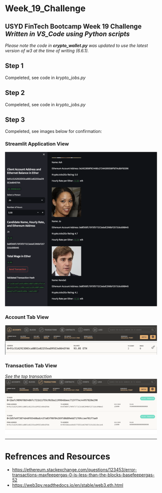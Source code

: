# Week_19_Challenge
USYD FinTech Bootcamp Week 19 Challenge
*Written in VS_Code using Python scripts*
---

*Please note the code in **crypto_wallet.py** was updated to use the latest version of w3 at the time of writing (6.6.1).*

## Step 1
Compeleted, see code in *krypto_jobs.py*

## Step 2 
Compeleted, see code in *krypto_jobs.py*

## Step 3
Compeleted, see images below for confirmation:

### Streamlit Application View
![Completed Transaction Application View](/Images/Completed_Transaction_Application_View.png "Completed Transaction Application View")

### Account Tab View
![Ganache Account Tab View](/Images/Ganache_Account_Tab_View.png "Ganache Account Tab View")

### Transaction Tab View
*See the top transaction*
![Ganache Transaction Tab View](/Images/Ganache_Transaction_Tab_View.png "Ganache Transaction Tab View")


---
# Refrences and Resources
* https://ethereum.stackexchange.com/questions/123453/error-transactions-maxfeepergas-0-is-less-than-the-blocks-basefeepergas-52
* https://web3py.readthedocs.io/en/stable/web3.eth.html
